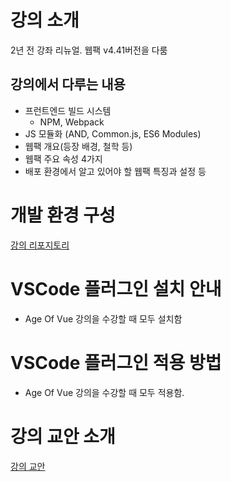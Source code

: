 # 강의 소개
2년 전 강좌 리뉴얼. 웹팩 v4.41버전을 다룸 

## 강의에서 다루는 내용
- 프런트엔드 빌드 시스템
    - NPM, Webpack
- JS 모듈화 (AND, Common.js, ES6 Modules)
- 웹팩 개요(등장 배경, 철학 등)
- 웹팩 주요 속성 4가지
- 배포 환경에서 알고 있어야 할 웹팩 특징과 설정 등


# 개발 환경 구성
[강의 리포지토리](https://github.com/joshua1988/LearnWebpack)




# VSCode 플러그인 설치 안내
- Age Of Vue 강의을 수강할 때 모두 설치함



# VSCode 플러그인 적용 방법
- Age Of Vue 강의을 수강할 때 모두 적용함.




# 강의 교안 소개
[강의 교안](https://joshua1988.github.io/webpack-guide/guide.html)



